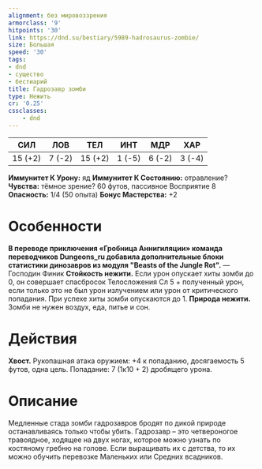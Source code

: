 ```yaml
---
alignment: без мировоззрения
armorclass: '9'
hitpoints: '30'
link: https://dnd.su/bestiary/5989-hadrosaurus-zombie/
size: Большая
speed: '30'
tags:
- dnd
- существо
- бестиарий
title: Гадрозавр зомби
type: Нежить
cr: '0.25'
cssclasses:
    - dnd
---
```



| СИЛ | ЛОВ | ТЕЛ | ИНТ | МДР | ХАР |
|---|---|---|---|---|---|
| 15 (+2) | 7 (-2) | 15 (+2) | 1 (-5) | 6 (-2) | 3 (-4) |
**Иммунитет К Урону:** яд
**Иммунитет К Состоянию:** отравление?
**Чувства:** тёмное зрение? 60 футов, пассивное Восприятие 8
**Опасность:** 1/4 (50 опыта)
**Бонус Мастерства:** +2


# Особенности
**В переводе приключения «Гробница Аннигиляции» команда переводчиков Dungeons_ru добавила дополнительные блоки статистики динозавров из модуля "Beasts of the Jungle Rot".** 
— Господин Финик
**Стойкость нежити.** Если урон опускает хиты зомби до 0, он совершает спасбросок Телосложения Сл 5 + полученный урон, если только это не был урон излучением или урон от критического попадания. При успехе хиты зомби опускаются до 1.
**Природа нежити.** Зомби не нужен воздух, еда, питье и сон.


# Действия
**Хвост.** Рукопашная атака оружием: +4 к попаданию, досягаемость 5 футов, одна цель. Попадание: 7 (1к10 + 2) дробящего урона.


# Описание
Медленные стада зомби гадрозавров бродят по дикой природе останавливаясь только чтобы убить.  Гадрозавр – это четвероногое травоядное, ходящее на двух ногах, которое можно узнать по костяному гребню на голове. Если выращивать их с детства, то их можно обучить перевозке Маленьких или Средних всадников.